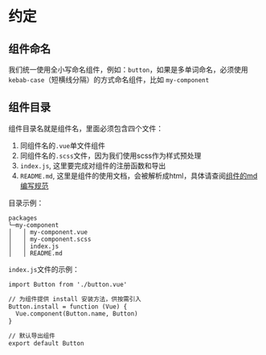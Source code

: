 # 约定

## 组件命名
我们统一使用全小写命名组件，例如：```button```，如果是多单词命名，必须使用```kebab-case```（短横线分隔）的方式命名组件，比如 ```my-component```

## 组件目录
组件目录名就是组件名，里面必须包含四个文件：

1. 同组件名的```.vue```单文件组件
2. 同组件名的```.scss```文件，因为我们使用scss作为样式预处理
3. ```index.js```, 这里要完成对组件的注册函数和导出 
4. ```README.md```, 这里是组件的使用文档，会被解析成html，具体请查阅[组件的md编写规范](#/development/md)

目录示例：

```
packages
└─my-component
│   │ my-component.vue
│   │ my-component.scss
│   │ index.js
│   │ README.md
```

```index.js```文件的示例：
```html
import Button from './button.vue'

// 为组件提供 install 安装方法，供按需引入
Button.install = function (Vue) {
  Vue.component(Button.name, Button)
}

// 默认导出组件
export default Button
```